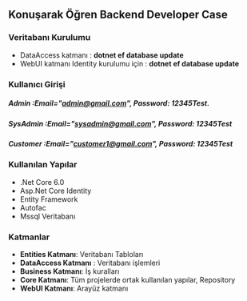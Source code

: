 ## Konuşarak Öğren Backend Developer Case

### Veritabanı Kurulumu
- DataAccess katmanı : **dotnet ef database update**
- WebUI katmanı Identity kurulumu için : **dotnet ef database update**

### Kullanıcı Girişi
##### Admin :Email="admin@gmail.com", Password: 12345Test.
##### SysAdmin :Email="sysadmin@gmail.com", Password: 12345Test
##### Customer :Email="customer1@gmail.com", Password: 12345Test

### Kullanılan Yapılar
- .Net Core 6.0
- Asp.Net Core Identity
- Entity Framework
- Autofac
- Mssql Veritabanı

### Katmanlar
- **Entities Katmanı**: Veritabanı Tabloları
- **DataAccess Katmanı** : Veritabanı işlemleri
- **Business Katmanı**: İş kuralları
- **Core Katmanı**: Tüm projelerde ortak kullanılan yapılar, Repository
- **WebUI Katmanı**: Arayüz katmanı
